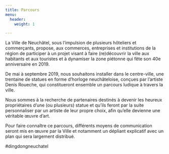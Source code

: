```yaml
---
title: Parcours
menu:
  header:
    weight: 1

---
```

La Ville de Neuchâtel, sous l’impulsion de plusieurs hôteliers et commerçants, propose, aux commerces, entreprises et institutions de la région de participer à un projet visant à faire (re)découvrir la ville aux habitants et aux touristes et à dynamiser la zone piétonne qui fête son 40e anniversaire en 2019.

De mai à septembre 2019, nous souhaitons installer dans le centre-ville, une trentaine de statues en forme d’horloge neuchâteloise, conçues par l’artiste Denis Roueche, qui constitueront ensemble un parcours ludique à travers la ville.

Nous sommes à la recherche de partenaires destinés à devenir les heureux propriétaires d’une (ou plusieurs) statue et qu’ils feront par la suite personnaliser par un artiste de leur propre choix, afin qu’elle devienne une véritable œuvre d’art.

Pour faire connaître ce parcours, différents moyens de communication seront mis en œuvre par la Ville et notamment un dépliant explicatif avec un plan qui sera largement distribué.

 #dingdongneuchatel